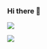 ### Hi there 👋

<a href="https://www.instagram.com/bbak_ddu/" target="_blank"><img src="https://img.shields.io/badge/bbak_ddu-E4405F?style=flat&logo=Instagram&logoColor=FFFFFF"/></a>

<a href="https://www.linkedin.com/in/%EC%9E%AC%EC%9B%90-%EC%9D%B4-746253246/" target="_blank"><img src="https://img.shields.io/badge/이재원-0A66C2?style=flat&logo=LinkedIn&logoColor=FFFFFF"/></a>


<!--
**leejw7650/leejw7650** is a ✨ _special_ ✨ repository because its `README.md` (this file) appears on your GitHub profile.

Here are some ideas to get you started:

- 🔭 I’m currently working on ...
- 🌱 I’m currently learning ...
- 👯 I’m looking to collaborate on ...
- 🤔 I’m looking for help with ...
- 💬 Ask me about ...
- 📫 How to reach me: ...
- 😄 Pronouns: ...
- ⚡ Fun fact: ...
-->
